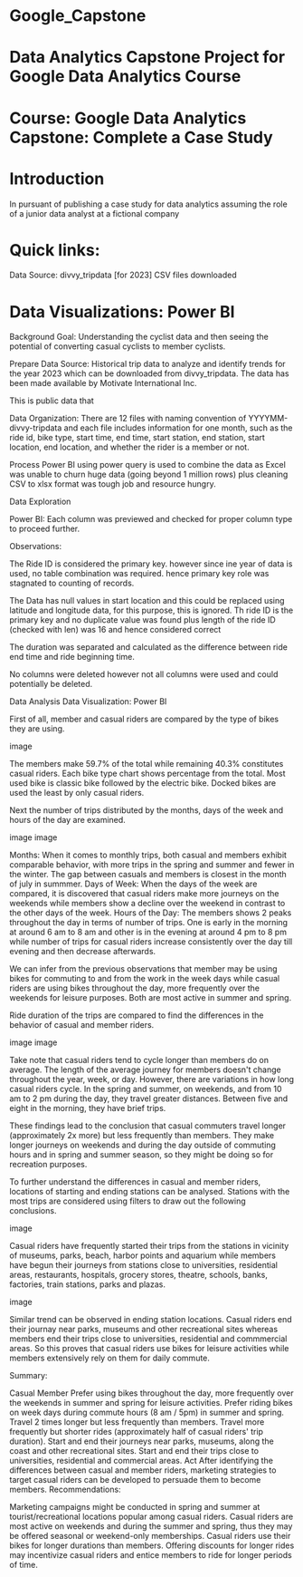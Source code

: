 # Google_Capstone
# Data Analytics Capstone Project for Google Data Analytics Course
# Course: Google Data Analytics Capstone: Complete a Case Study

# Introduction
In pursuant of publishing a case study for data analytics assuming the role of a junior data analyst at a fictional company

# Quick links:
Data Source: divvy_tripdata [for 2023]
CSV files downloaded

# Data Visualizations: Power BI

Background
Goal: Understanding the cyclist data and then seeing the potential of converting casual cyclists to member cyclists.


Prepare
Data Source: Historical trip data to analyze and identify trends for the year 2023 which can be downloaded from divvy_tripdata. The data has been made available by Motivate International Inc.

This is public data that

Data Organization: There are 12 files with naming convention of YYYYMM-divvy-tripdata and each file includes information for one month, such as the ride id, bike type, start time, end time, start station, end station, start location, end location, and whether the rider is a member or not.

Process
Power BI using power query is used to combine the data as Excel was unable to churn huge data (going beyond 1 million rows) plus cleaning CSV to xlsx format was tough job and resource hungry. 

Data Exploration

Power BI: Each column was previewed and checked for proper column type to proceed further.

Observations:

The Ride ID is considered the primary key. however since ine year of data is used, no table combination was required. hence primary key role was stagnated to counting of records.

The Data has null values in start location and this could be replaced using latitude and longitude data, for this purpose, this is ignored. 
Th ride ID is the primary key and no duplicate value was found plus length of the ride ID (checked with len) was 16 and hence considered correct

The duration was separated and calculated as the difference between ride end time and ride beginning time. 

No columns were deleted however not all columns were used and could potentially be deleted. 


Data Analysis
Data Visualization: Power BI

First of all, member and casual riders are compared by the type of bikes they are using.

image

The members make 59.7% of the total while remaining 40.3% constitutes casual riders. Each bike type chart shows percentage from the total. Most used bike is classic bike followed by the electric bike. Docked bikes are used the least by only casual riders.

Next the number of trips distributed by the months, days of the week and hours of the day are examined.

image image

Months: When it comes to monthly trips, both casual and members exhibit comparable behavior, with more trips in the spring and summer and fewer in the winter. The gap between casuals and members is closest in the month of july in summmer.
Days of Week: When the days of the week are compared, it is discovered that casual riders make more journeys on the weekends while members show a decline over the weekend in contrast to the other days of the week.
Hours of the Day: The members shows 2 peaks throughout the day in terms of number of trips. One is early in the morning at around 6 am to 8 am and other is in the evening at around 4 pm to 8 pm while number of trips for casual riders increase consistently over the day till evening and then decrease afterwards.

We can infer from the previous observations that member may be using bikes for commuting to and from the work in the week days while casual riders are using bikes throughout the day, more frequently over the weekends for leisure purposes. Both are most active in summer and spring.

Ride duration of the trips are compared to find the differences in the behavior of casual and member riders.

image
image

Take note that casual riders tend to cycle longer than members do on average. The length of the average journey for members doesn't change throughout the year, week, or day. However, there are variations in how long casual riders cycle. In the spring and summer, on weekends, and from 10 am to 2 pm during the day, they travel greater distances. Between five and eight in the morning, they have brief trips.

These findings lead to the conclusion that casual commuters travel longer (approximately 2x more) but less frequently than members. They make longer journeys on weekends and during the day outside of commuting hours and in spring and summer season, so they might be doing so for recreation purposes.

To further understand the differences in casual and member riders, locations of starting and ending stations can be analysed. Stations with the most trips are considered using filters to draw out the following conclusions.

image

Casual riders have frequently started their trips from the stations in vicinity of museums, parks, beach, harbor points and aquarium while members have begun their journeys from stations close to universities, residential areas, restaurants, hospitals, grocery stores, theatre, schools, banks, factories, train stations, parks and plazas.

image

Similar trend can be observed in ending station locations. Casual riders end their journay near parks, museums and other recreational sites whereas members end their trips close to universities, residential and commmercial areas. So this proves that casual riders use bikes for leisure activities while members extensively rely on them for daily commute.

Summary:

Casual	Member
Prefer using bikes throughout the day, more frequently over the weekends in summer and spring for leisure activities.	Prefer riding bikes on week days during commute hours (8 am / 5pm) in summer and spring.
Travel 2 times longer but less frequently than members.	Travel more frequently but shorter rides (approximately half of casual riders' trip duration).
Start and end their journeys near parks, museums, along the coast and other recreational sites.	Start and end their trips close to universities, residential and commercial areas.
Act
After identifying the differences between casual and member riders, marketing strategies to target casual riders can be developed to persuade them to become members.
Recommendations:

Marketing campaigns might be conducted in spring and summer at tourist/recreational locations popular among casual riders.
Casual riders are most active on weekends and during the summer and spring, thus they may be offered seasonal or weekend-only memberships.
Casual riders use their bikes for longer durations than members. Offering discounts for longer rides may incentivize casual riders and entice members to ride for longer periods of time.
